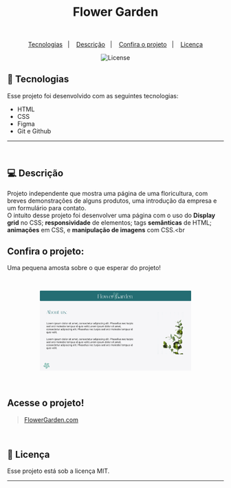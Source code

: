 <h1 align="center"> Flower Garden </h1>

<br>

<p align="center">
  <a href="#-tecnologias">Tecnologias</a>&nbsp;&nbsp;&nbsp;|&nbsp;&nbsp;&nbsp;
  <a href="#-descrição">Descrição</a>&nbsp;&nbsp;&nbsp;|&nbsp;&nbsp;&nbsp;
  <a href="#-confira-o-projeto">Confira o projeto</a>&nbsp;&nbsp;&nbsp;|&nbsp;&nbsp;&nbsp;
  <a href="#memo-licença">Licença</a>
</p>

<p align="center">
  <img alt="License" src="https://img.shields.io/static/v1?label=license&message=MIT&color=blueviolet">
</p>

## 🚀 Tecnologias

Esse projeto foi desenvolvido com as seguintes tecnologias:

- HTML
- CSS
- Figma
- Git e Github
---
<br>

## 💻 Descrição

Projeto independente que mostra uma página de uma floricultura, com breves demonstrações de alguns produtos, uma introdução da empresa e um formulário para contato. <br>
O intuito desse projeto foi desenvolver uma página com o uso do **Display grid** no CSS; **responsividade** de elementos; tags **semânticas** de HTML; **animações** em CSS, e **manipulação de imagens** com CSS.<br

## Confira o projeto:

<p>
  Uma pequena amosta sobre o que esperar do projeto!
</p>

<br>


<p align="center">
  <img alt="projeto Flower garden" src=".github/preview.png" width="70%">
</p>

<br>

## Acesse o projeto!


>[FlowerGarden.com](https://eduvieira131.github.io/Flower-garden/)

<br>

## :memo: Licença

Esse projeto está sob a licença MIT.

---
